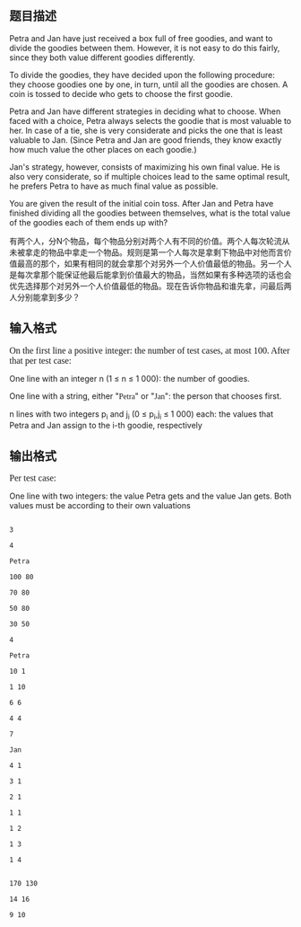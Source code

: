 ## 题目描述

<p></p>
<p>Petra and Jan have just received a box full of free goodies, and want to divide the goodies between them. However, it is not easy to do this fairly, since they both value different goodies differently.</p>
<p>To divide the goodies, they have decided upon the following procedure: they choose goodies one by one, in turn, until all the goodies are chosen. A coin is tossed to decide who gets to choose the first goodie.</p>
<p>Petra and Jan have different strategies in deciding what to choose. When faced with a choice, Petra always selects the goodie that is most valuable to her. In case of a tie, she is very considerate and picks the one that is least valuable to Jan. (Since Petra and Jan are good friends, they know exactly how much value the other places on each goodie.)</p>
<p>Jan's strategy, however, consists of maximizing his own final value. He is also very considerate, so if multiple choices lead to the same optimal result, he prefers Petra to have as much final value as possible.</p>
<div class="p">
 <!---->
</div>
<p>You are given the result of the initial coin toss. After Jan and Petra have finished dividing all the goodies between themselves, what is the total value of the goodies each of them ends up with?</p>
<p></p>
<p></p>
<p>有两个人，分N个物品，每个物品分别对两个人有不同的价值。两个人每次轮流从未被拿走的物品中拿走一个物品。规则是第一个人每次是拿剩下物品中对他而言价值最高的那个，如果有相同的就会拿那个对另外一个人价值最低的物品。另一个人是每次拿那个能保证他最后能拿到价值最大的物品，当然如果有多种选项的话也会优先选择那个对另外一个人价值最低的物品。现在告诉你物品和谁先拿，问最后两人分别能拿到多少？</p>

## 输入格式

<p align="left"><font face="Times New Roman" size="3">On the first line a positive integer: the number of test cases, at most 100. After that per test case: </font></p>
<p>One line with an integer n (1 ≤ n ≤ 1 000): the number of goodies.</p>
<p>One line with a string, either "<tt><font face="NSimsun">Petra</font></tt>" or "<tt><font face="NSimsun">Jan</font></tt>": the person that chooses first.</p>
<p>n lines with two integers p<sub>i</sub> and j<sub>i</sub> (0 ≤ p<sub>i</sub>,j<sub>i</sub> ≤ 1 000) each: the values that Petra and Jan assign to the i-th goodie, respectively</p>

## 输出格式

<p align="left"><font face="Times New Roman" size="3">Per test case: </font></p>
<p>One line with two integers: the value Petra gets and the value Jan gets. Both values must be according to their own valuations</p>

```input1
3
4
Petra
100 80
70 80
50 80
30 50
4
Petra
10 1
1 10
6 6
4 4
7
Jan
4 1
3 1
2 1
1 1
1 2
1 3
1 4
```
```output1
170 130
14 16
9 10
```

